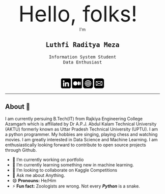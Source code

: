 <div align='center' style="font-size:70px">
Hello, folks!<img src="https://raw.githubusercontent.com/MartinHeinz/MartinHeinz/master/wave.gif" width="30px" height="30px" align='center' /> 
</div>
<div align='center' >I'm</div>
<div align='center'>

<h2><samp>
<strong>Luthfi Raditya Meza</strong></samp></h2>
<p> <samp>Information System Student <br> Data Enthusiast </samp></p>
  <br>

[![](img/linkedin.png)](https://www.linkedin.com/in/luthfiraditya)
[![](img/medium.png)](https://medium.com/@luthfirdty/)
[![](img/web.png)](https://luthfiraditya.github.io/)
[![](img/mail.png)](mailto:luthfirdty@gmail.com)
</div>

---

## About 👋

I am currently persuing B.Tech(IT) from Rajkiya Engineering College Azamgarh which is affiliated by Dr A.P.J. Abdul Kalam Technical University (AKTU) formerly known as Uttar Pradesh Technical University (UPTU). I am a python programmer. My hobbies are singing, playing chess and watching movies. I am greatly interested in Data Science and Machine Learning. I am enthusiastically looking forward to contribute to open source projects through Github.


- 🔭 I’m currently working on portfolio
- 🌱 I’m currently learning something new in machine learning.
- 👯 I’m looking to collaborate on Kaggle Competitions
- 💬 Ask me about Anything.
- 😄 **Pronouns:** He/Him
- ⚡ **Fun fact:** Zoologists are wrong. Not every ***Python*** is a snake.

<br>
